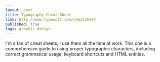 ```yaml
---
layout: post
title: Typography Cheat Sheet
link: http://www.typewolf.com/cheatsheet
published: True
tags: graphic design
---
```


I'm a fan of cheat sheets, I use them all the time at work. This one is a comprehensive guide to using proper typographic characters, including correct grammatical usage, keyboard shortcuts and HTML entities.
